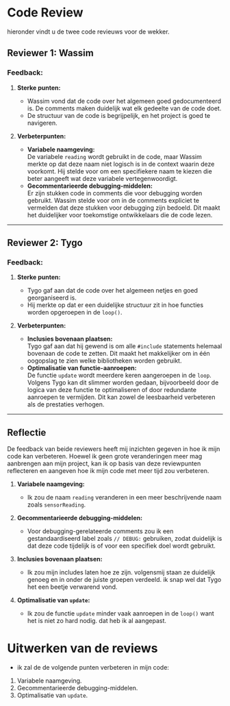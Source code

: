 

# Code Review

hieronder vindt u de twee code revieuws voor de wekker.

## Reviewer 1: Wassim

### Feedback:
1. **Sterke punten:**
   - Wassim vond dat de code over het algemeen goed gedocumenteerd is. De comments maken duidelijk wat elk gedeelte van de code doet.
   - De structuur van de code is begrijpelijk, en het project is goed te navigeren.

2. **Verbeterpunten:**
   - **Variabele naamgeving:**  
     De variabele `reading` wordt gebruikt in de code, maar Wassim merkte op dat deze naam niet logisch is in de context waarin deze voorkomt. Hij stelde voor om een specifiekere naam te kiezen die beter aangeeft wat deze variabele vertegenwoordigt.
   - **Gecommentarieerde debugging-middelen:**  
     Er zijn stukken code in comments die voor debugging worden gebruikt. Wassim stelde voor om in de comments expliciet te vermelden dat deze stukken voor debugging zijn bedoeld. Dit maakt het duidelijker voor toekomstige ontwikkelaars die de code lezen.

---

## Reviewer 2: Tygo

### Feedback:
1. **Sterke punten:**
   - Tygo gaf aan dat de code over het algemeen netjes en goed georganiseerd is.
   - Hij merkte op dat er een duidelijke structuur zit in hoe functies worden opgeroepen in de `loop()`.

2. **Verbeterpunten:**
   - **Inclusies bovenaan plaatsen:**  
     Tygo gaf aan dat hij gewend is om alle `#include` statements helemaal bovenaan de code te zetten. Dit maakt het makkelijker om in één oogopslag te zien welke bibliotheken worden gebruikt.
   - **Optimalisatie van functie-aanroepen:**  
     De functie `update` wordt meerdere keren aangeroepen in de `loop`. Volgens Tygo kan dit slimmer worden gedaan, bijvoorbeeld door de logica van deze functie te optimaliseren of door redundante aanroepen te vermijden. Dit kan zowel de leesbaarheid verbeteren als de prestaties verhogen.

---

## Reflectie

De feedback van beide reviewers heeft mij inzichten gegeven in hoe ik mijn code kan verbeteren. Hoewel ik geen grote veranderingen meer mag aanbrengen aan mijn project, kan ik op basis van deze reviewpunten reflecteren en aangeven hoe ik mijn code met meer tijd zou verbeteren.

1. **Variabele naamgeving:**  
   - Ik zou de naam `reading` veranderen in een meer beschrijvende naam zoals `sensorReading`.

2. **Gecommentarieerde debugging-middelen:**  
   - Voor debugging-gerelateerde comments zou ik een gestandaardiseerd label zoals `// DEBUG:` gebruiken, zodat duidelijk is dat deze code tijdelijk is of voor een specifiek doel wordt gebruikt.

3. **Inclusies bovenaan plaatsen:**  
   - Ik zou mijn includes laten hoe ze zijn. volgensmij staan ze duidelijk genoeg en in onder de juiste groepen verdeeld. ik snap wel dat Tygo het een beetje verwarend vond.

4. **Optimalisatie van `update`:**  
   - Ik zou de functie `update` minder vaak aanroepen in de  `loop()` want het is niet zo hard nodig. dat heb ik al aangepast.


# Uitwerken van de reviews
- ik zal de de volgende punten verbeteren in mijn code:
1. Variabele naamgeving.
2. Gecommentarieerde debugging-middelen.
3. Optimalisatie van `update`.
